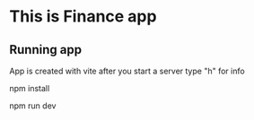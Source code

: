 <h1>This is Finance app</h1>

<h2>Running app</h2>
<p>App is created with vite after you start a server type "h" for info</p>
<p>npm install</p>
<p>npm run dev</p>
